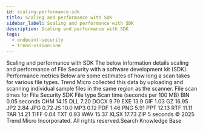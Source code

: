 ```yaml
---
id: scaling-performance-sdk
title: Scaling and performance with SDK
sidebar_label: Scaling and performance with SDK
description: Scaling and performance with SDK
tags:
  - endpoint-security
  - trend-vision-one
---
```


 Scaling and performance with SDK The below information details scaling and performance of File Security with a software development kit (SDK). Performance metrics Below are some estimates of how long a scan takes for various file types. Trend Micro collected this data by uploading and scanning individual sample files in the same region as the scanner. File scan times for File Security SDK File type Scan time (seconds per 100 MB) BIN 0.05 seconds CHM 14.15 DLL 7.20 DOCX 9.79 EXE 13.9 GIF 1.03 GZ 16.95 JP2 2.84 JPG 0.72 JS 10.0 MP3 0.12 PDF 1.46 PNG 5.91 PPT 12.13 RTF 11.11 TAR 14.21 TIFF 0.04 TXT 0.93 WAV 15.37 XLSX 17.73 ZIP 5 seconds © 2025 Trend Micro Incorporated. All rights reserved.Search Knowledge Base